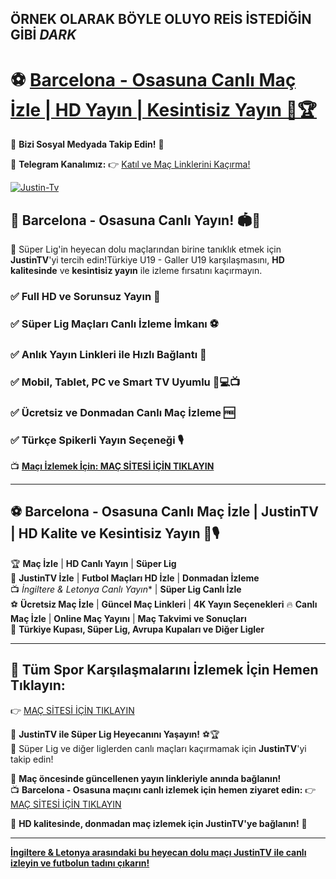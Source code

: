 ## ÖRNEK OLARAK BÖYLE OLUYO REİS İSTEDİĞİN GİBİ *DARK*





# ⚽ [Barcelona - Osasuna Canlı Maç İzle | HD Yayın | Kesintisiz Yayın 🎥🏆](https://link24.site/JustinTvizle)

📲 **Bizi Sosyal Medyada Takip Edin!** 🔗

📢 **Telegram Kanalımız:** 👉 [Katıl ve Maç Linklerini Kaçırma!](https://www.bjjsgc.com/)

[![Justin-Tv](https://github.com/user-attachments/assets/fbb5d9bf-77b0-4ef3-af9f-082bb068ba4e)](https://www.bjjsgc.com/)

## 🎯 **Barcelona - Osasuna Canlı Yayın! 🏟️📡**
📌 Süper Lig'in heyecan dolu maçlarından birine tanıklık etmek için **JustinTV**'yi tercih edin!Türkiye U19 - Galler U19 karşılaşmasını, **HD kalitesinde** ve **kesintisiz yayın** ile izleme fırsatını kaçırmayın.

### ✅ **Full HD ve Sorunsuz Yayın** 🎥  
### ✅ **Süper Lig Maçları Canlı İzleme İmkanı** ⚽  
### ✅ **Anlık Yayın Linkleri ile Hızlı Bağlantı** 🔄  
### ✅ **Mobil, Tablet, PC ve Smart TV Uyumlu** 📱💻📺  
### ✅ **Ücretsiz ve Donmadan Canlı Maç İzleme** 🆓  
### ✅ **Türkçe Spikerli Yayın Seçeneği** 🎙️

📺 **[Maçı İzlemek İçin: MAÇ SİTESİ İÇİN TIKLAYIN](https://www.bjjsgc.com/)**

---

## ⚽ **Barcelona - Osasuna Canlı Maç İzle | JustinTV | HD Kalite ve Kesintisiz Yayın 📡🎙️**

🏆 **Maç İzle** | **HD Canlı Yayın** | **Süper Lig**  
📡 **JustinTV İzle** | **Futbol Maçları HD İzle** | **Donmadan İzleme**  
📺 *İngiltere & Letonya Canlı Yayın** | **Süper Lig Canlı İzle**  
⚽ **Ücretsiz Maç İzle** | **Güncel Maç Linkleri** | **4K Yayın Seçenekleri**
🔥 **Canlı Maç İzle** | **Online Maç Yayını** | **Maç Takvimi ve Sonuçları**  
🏅 **Türkiye Kupası, Süper Lig, Avrupa Kupaları ve Diğer Ligler**

---

## 📌 **Tüm Spor Karşılaşmalarını İzlemek İçin Hemen Tıklayın:**  
👉 [MAÇ SİTESİ İÇİN TIKLAYIN](https://www.bjjsgc.com/)

🚀 **JustinTV ile Süper Lig Heyecanını Yaşayın!** ⚽🏆  
🏅 Süper Lig ve diğer liglerden canlı maçları kaçırmamak için **JustinTV**'yi takip edin!

📢 **Maç öncesinde güncellenen yayın linkleriyle anında bağlanın!**  
📺 **Barcelona - Osasuna maçını canlı izlemek için hemen ziyaret edin:** 👉 [MAÇ SİTESİ İÇİN TIKLAYIN](https://www.bjjsgc.com/)

🌟 **HD kalitesinde, donmadan maç izlemek için JustinTV'ye bağlanın!** 🎉

---

**[İngiltere & Letonya arasındaki bu heyecan dolu maçı JustinTV ile canlı izleyin ve futbolun tadını çıkarın!](https://www.bjjsgc.com/)**
